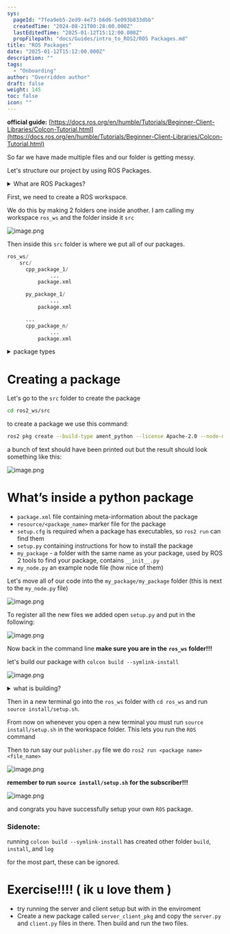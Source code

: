 ```yaml
---
sys:
  pageId: "7fea9eb5-2ed9-4e73-b6d6-5e093b833dbb"
  createdTime: "2024-08-21T00:28:00.000Z"
  lastEditedTime: "2025-01-12T15:12:00.000Z"
  propFilepath: "docs/Guides/intro_to_ROS2/ROS Packages.md"
title: "ROS Packages"
date: "2025-01-12T15:12:00.000Z"
description: ""
tags:
  - "Onboarding"
author: "Overridden author"
draft: false
weight: 145
toc: false
icon: ""
---
```


**official guide:** [https://docs.ros.org/en/humble/Tutorials/Beginner-Client-Libraries/Colcon-Tutorial.html](https://docs.ros.org/en/humble/Tutorials/Beginner-Client-Libraries/Colcon-Tutorial.html)

So far we have made multiple files and our folder is getting messy.

Let's structure our project by using ROS Packages.

<details>

<summary>What are ROS Packages?</summary>

ROS Packages are, as the name implies, packages of code that are highly sharable between ROS developers.

They consist of a folder, `package.xml` file, and source code

```python
      cpp_package_1/
		      ... imagine much code files here ..
          package.xml
```

</details>

First, we need to create a ROS workspace.

We do this by making 2 folders one inside another. I am calling my workspace `ros_ws` and the folder inside it `src`

![image.png](https://prod-files-secure.s3.us-west-2.amazonaws.com/d518164a-d88e-44d1-a4ee-3adb3bd8bce0/70706947-fd18-4537-a67b-e12946812d31/image.png?X-Amz-Algorithm=AWS4-HMAC-SHA256&X-Amz-Content-Sha256=UNSIGNED-PAYLOAD&X-Amz-Credential=ASIAZI2LB4664BKABXYE%2F20250225%2Fus-west-2%2Fs3%2Faws4_request&X-Amz-Date=20250225T081120Z&X-Amz-Expires=3600&X-Amz-Security-Token=IQoJb3JpZ2luX2VjEAgaCXVzLXdlc3QtMiJIMEYCIQDNM2bYHviAFcnChukozq2Amyhxx9yl72X7v46qA8ObvwIhAJyIr7vpF7SD1JLJvuk75QxEtWkYsvFYYfuTqSIP2EiqKv8DCEEQABoMNjM3NDIzMTgzODA1IgwQ0M%2FBlej2gr26Xjcq3AO9m8092QpwEgLtrUGm9L3QjlEekUfMgP915y5XJH%2BWiEv2l8sdDc9WImfy5W6139AcEk1%2BW2ueGHPYpHMH%2FGPy10YYpqWAwwaQR31jch2qEgMEKqASUJWSnS1CZUS5zxTTUHI0ONslMvPWBnZmBgkpbZ2OEaA4pF6ixp2P2BaSp3%2FCOkIf5JUUZYLKojKfC0TW4gZDXyf0W8F4poBcSuIQMnWkwu51NzcvSD3MWR3k1GQGk5TFPFWpo%2BD32B%2Bv6%2B04zoQAZ%2B7MLTrbGvEIiUv9A6MJsqCL3zdoCaB601MoBT0qLSNTOMbs7cTzLkchfqKmQdclET4GYyqDjT2C2nt2sGyliL4vkSpXdmS9HqBgOqAfApfgCGU5snIK3IJBu%2B%2BVtt3kl0Pl2gxOrWGF8VVpG%2BliBJdjHOCO20cYXdUR8unU0c2mkP6BFX2LDG%2FTWaPonQSHLVxDB4G963xP6Yb2to5ttKqoMBr0W37kOg6M7tT4jPmsxy9Tsf1ESmEpt8UZU5i4CjyQdPichy4NyFP%2FbGsMsjW%2Fsi35vhTDECyak9a2bn9%2BT%2BQZSqCEoy1HGhZfvZBwdLdTq7TATOfaJGwSQ6fXsZcvWry2AuXYe4HQCWQOSRXHWjf07kiYnzD85%2FW9BjqkAUAlNBMznlrHCBm71br4VdlClR1MrJmeXdYWVMZa73KiqzLJM%2B0RYH0CmUxJmsrNyb36NFULclCLMmVhELTxMdrxoxlDfx5eH0wAsSFZWEMf17YlNle5BtjI5cRuv6UvVZL9WN6YifO2iAbptDguRNmOBhGwRti1atTSAqJxkqEZFeke0EvHtNL1kiKMCNLe6HPJN1trbXIxPzHh5%2BgDkr9Ndzrb&X-Amz-Signature=ce23e17fea1712a5d4dd41d711d354651a052cb3c31a84c29d8e2a5d638bd05b&X-Amz-SignedHeaders=host&x-id=GetObject)

Then inside this `src` folder is where we put all of our packages.

```python
ros_ws/
    src/
      cpp_package_1/
		      ...
          package.xml

      py_package_1/
		      ...
          package.xml

      ...
      cpp_package_n/
		      ...
          package.xml

```

<details>

<summary>package types</summary>

packages can be either `C++` or python.

the intern file structure is different for each but for this guide we will stick to creating python packages

</details>

# Creating a package

Let's go to the `src` folder to create the package

```bash
cd ros2_ws/src
```

to create a package we use this command:

```bash
ros2 pkg create --build-type ament_python --license Apache-2.0 --node-name my_node my_package
```

a bunch of text should have been printed out but the result should look something like this:

![image.png](https://prod-files-secure.s3.us-west-2.amazonaws.com/d518164a-d88e-44d1-a4ee-3adb3bd8bce0/e6cf1e3f-8512-4a3e-b131-079f800bf3e8/image.png?X-Amz-Algorithm=AWS4-HMAC-SHA256&X-Amz-Content-Sha256=UNSIGNED-PAYLOAD&X-Amz-Credential=ASIAZI2LB4664BKABXYE%2F20250225%2Fus-west-2%2Fs3%2Faws4_request&X-Amz-Date=20250225T081121Z&X-Amz-Expires=3600&X-Amz-Security-Token=IQoJb3JpZ2luX2VjEAgaCXVzLXdlc3QtMiJIMEYCIQDNM2bYHviAFcnChukozq2Amyhxx9yl72X7v46qA8ObvwIhAJyIr7vpF7SD1JLJvuk75QxEtWkYsvFYYfuTqSIP2EiqKv8DCEEQABoMNjM3NDIzMTgzODA1IgwQ0M%2FBlej2gr26Xjcq3AO9m8092QpwEgLtrUGm9L3QjlEekUfMgP915y5XJH%2BWiEv2l8sdDc9WImfy5W6139AcEk1%2BW2ueGHPYpHMH%2FGPy10YYpqWAwwaQR31jch2qEgMEKqASUJWSnS1CZUS5zxTTUHI0ONslMvPWBnZmBgkpbZ2OEaA4pF6ixp2P2BaSp3%2FCOkIf5JUUZYLKojKfC0TW4gZDXyf0W8F4poBcSuIQMnWkwu51NzcvSD3MWR3k1GQGk5TFPFWpo%2BD32B%2Bv6%2B04zoQAZ%2B7MLTrbGvEIiUv9A6MJsqCL3zdoCaB601MoBT0qLSNTOMbs7cTzLkchfqKmQdclET4GYyqDjT2C2nt2sGyliL4vkSpXdmS9HqBgOqAfApfgCGU5snIK3IJBu%2B%2BVtt3kl0Pl2gxOrWGF8VVpG%2BliBJdjHOCO20cYXdUR8unU0c2mkP6BFX2LDG%2FTWaPonQSHLVxDB4G963xP6Yb2to5ttKqoMBr0W37kOg6M7tT4jPmsxy9Tsf1ESmEpt8UZU5i4CjyQdPichy4NyFP%2FbGsMsjW%2Fsi35vhTDECyak9a2bn9%2BT%2BQZSqCEoy1HGhZfvZBwdLdTq7TATOfaJGwSQ6fXsZcvWry2AuXYe4HQCWQOSRXHWjf07kiYnzD85%2FW9BjqkAUAlNBMznlrHCBm71br4VdlClR1MrJmeXdYWVMZa73KiqzLJM%2B0RYH0CmUxJmsrNyb36NFULclCLMmVhELTxMdrxoxlDfx5eH0wAsSFZWEMf17YlNle5BtjI5cRuv6UvVZL9WN6YifO2iAbptDguRNmOBhGwRti1atTSAqJxkqEZFeke0EvHtNL1kiKMCNLe6HPJN1trbXIxPzHh5%2BgDkr9Ndzrb&X-Amz-Signature=fda69e5a40bd8ef6a16ccd33d485e4c0f370e0d5634a8fc9450b256ec09f1e87&X-Amz-SignedHeaders=host&x-id=GetObject)

# What’s inside a python package

- `package.xml` file containing meta-information about the package
- `resource/<package_name>` marker file for the package
- `setup.cfg` is required when a package has executables, so `ros2 run` can find them
- `setup.py` containing instructions for how to install the package
- `my_package` - a folder with the same name as your package, used by ROS 2 tools to find your package, contains `__init__.py`
- `my_node.py` an example node file (how nice of them)

Let's move all of our code into the `my_package/my_package` folder (this is next to the `my_node.py` file)

![image.png](https://prod-files-secure.s3.us-west-2.amazonaws.com/d518164a-d88e-44d1-a4ee-3adb3bd8bce0/9ce58f11-0da9-4d3e-b86d-506a9685d378/image.png?X-Amz-Algorithm=AWS4-HMAC-SHA256&X-Amz-Content-Sha256=UNSIGNED-PAYLOAD&X-Amz-Credential=ASIAZI2LB4664BKABXYE%2F20250225%2Fus-west-2%2Fs3%2Faws4_request&X-Amz-Date=20250225T081121Z&X-Amz-Expires=3600&X-Amz-Security-Token=IQoJb3JpZ2luX2VjEAgaCXVzLXdlc3QtMiJIMEYCIQDNM2bYHviAFcnChukozq2Amyhxx9yl72X7v46qA8ObvwIhAJyIr7vpF7SD1JLJvuk75QxEtWkYsvFYYfuTqSIP2EiqKv8DCEEQABoMNjM3NDIzMTgzODA1IgwQ0M%2FBlej2gr26Xjcq3AO9m8092QpwEgLtrUGm9L3QjlEekUfMgP915y5XJH%2BWiEv2l8sdDc9WImfy5W6139AcEk1%2BW2ueGHPYpHMH%2FGPy10YYpqWAwwaQR31jch2qEgMEKqASUJWSnS1CZUS5zxTTUHI0ONslMvPWBnZmBgkpbZ2OEaA4pF6ixp2P2BaSp3%2FCOkIf5JUUZYLKojKfC0TW4gZDXyf0W8F4poBcSuIQMnWkwu51NzcvSD3MWR3k1GQGk5TFPFWpo%2BD32B%2Bv6%2B04zoQAZ%2B7MLTrbGvEIiUv9A6MJsqCL3zdoCaB601MoBT0qLSNTOMbs7cTzLkchfqKmQdclET4GYyqDjT2C2nt2sGyliL4vkSpXdmS9HqBgOqAfApfgCGU5snIK3IJBu%2B%2BVtt3kl0Pl2gxOrWGF8VVpG%2BliBJdjHOCO20cYXdUR8unU0c2mkP6BFX2LDG%2FTWaPonQSHLVxDB4G963xP6Yb2to5ttKqoMBr0W37kOg6M7tT4jPmsxy9Tsf1ESmEpt8UZU5i4CjyQdPichy4NyFP%2FbGsMsjW%2Fsi35vhTDECyak9a2bn9%2BT%2BQZSqCEoy1HGhZfvZBwdLdTq7TATOfaJGwSQ6fXsZcvWry2AuXYe4HQCWQOSRXHWjf07kiYnzD85%2FW9BjqkAUAlNBMznlrHCBm71br4VdlClR1MrJmeXdYWVMZa73KiqzLJM%2B0RYH0CmUxJmsrNyb36NFULclCLMmVhELTxMdrxoxlDfx5eH0wAsSFZWEMf17YlNle5BtjI5cRuv6UvVZL9WN6YifO2iAbptDguRNmOBhGwRti1atTSAqJxkqEZFeke0EvHtNL1kiKMCNLe6HPJN1trbXIxPzHh5%2BgDkr9Ndzrb&X-Amz-Signature=50b67cb342e6ad2de6b19f992a010f1d17a7191dc6e98ba1bd4ede7f8897b674&X-Amz-SignedHeaders=host&x-id=GetObject)

To register all the new files we added open `setup.py` and put in the following:

![image.png](https://prod-files-secure.s3.us-west-2.amazonaws.com/d518164a-d88e-44d1-a4ee-3adb3bd8bce0/1cd7c262-4cae-4496-9d75-c178537d24a2/image.png?X-Amz-Algorithm=AWS4-HMAC-SHA256&X-Amz-Content-Sha256=UNSIGNED-PAYLOAD&X-Amz-Credential=ASIAZI2LB4664BKABXYE%2F20250225%2Fus-west-2%2Fs3%2Faws4_request&X-Amz-Date=20250225T081121Z&X-Amz-Expires=3600&X-Amz-Security-Token=IQoJb3JpZ2luX2VjEAgaCXVzLXdlc3QtMiJIMEYCIQDNM2bYHviAFcnChukozq2Amyhxx9yl72X7v46qA8ObvwIhAJyIr7vpF7SD1JLJvuk75QxEtWkYsvFYYfuTqSIP2EiqKv8DCEEQABoMNjM3NDIzMTgzODA1IgwQ0M%2FBlej2gr26Xjcq3AO9m8092QpwEgLtrUGm9L3QjlEekUfMgP915y5XJH%2BWiEv2l8sdDc9WImfy5W6139AcEk1%2BW2ueGHPYpHMH%2FGPy10YYpqWAwwaQR31jch2qEgMEKqASUJWSnS1CZUS5zxTTUHI0ONslMvPWBnZmBgkpbZ2OEaA4pF6ixp2P2BaSp3%2FCOkIf5JUUZYLKojKfC0TW4gZDXyf0W8F4poBcSuIQMnWkwu51NzcvSD3MWR3k1GQGk5TFPFWpo%2BD32B%2Bv6%2B04zoQAZ%2B7MLTrbGvEIiUv9A6MJsqCL3zdoCaB601MoBT0qLSNTOMbs7cTzLkchfqKmQdclET4GYyqDjT2C2nt2sGyliL4vkSpXdmS9HqBgOqAfApfgCGU5snIK3IJBu%2B%2BVtt3kl0Pl2gxOrWGF8VVpG%2BliBJdjHOCO20cYXdUR8unU0c2mkP6BFX2LDG%2FTWaPonQSHLVxDB4G963xP6Yb2to5ttKqoMBr0W37kOg6M7tT4jPmsxy9Tsf1ESmEpt8UZU5i4CjyQdPichy4NyFP%2FbGsMsjW%2Fsi35vhTDECyak9a2bn9%2BT%2BQZSqCEoy1HGhZfvZBwdLdTq7TATOfaJGwSQ6fXsZcvWry2AuXYe4HQCWQOSRXHWjf07kiYnzD85%2FW9BjqkAUAlNBMznlrHCBm71br4VdlClR1MrJmeXdYWVMZa73KiqzLJM%2B0RYH0CmUxJmsrNyb36NFULclCLMmVhELTxMdrxoxlDfx5eH0wAsSFZWEMf17YlNle5BtjI5cRuv6UvVZL9WN6YifO2iAbptDguRNmOBhGwRti1atTSAqJxkqEZFeke0EvHtNL1kiKMCNLe6HPJN1trbXIxPzHh5%2BgDkr9Ndzrb&X-Amz-Signature=9c05e98b06865cfe83c27437df499f2abd029f378db2336bb3c1bc5b5952dd72&X-Amz-SignedHeaders=host&x-id=GetObject)

Now back in the command line **make sure you are in the** **`ros_ws`** **folder!!!**

let's build our package with `colcon build --symlink-install`

![image.png](https://prod-files-secure.s3.us-west-2.amazonaws.com/d518164a-d88e-44d1-a4ee-3adb3bd8bce0/2f2a0d27-b173-48fd-b189-5f5c0ce65619/image.png?X-Amz-Algorithm=AWS4-HMAC-SHA256&X-Amz-Content-Sha256=UNSIGNED-PAYLOAD&X-Amz-Credential=ASIAZI2LB4664BKABXYE%2F20250225%2Fus-west-2%2Fs3%2Faws4_request&X-Amz-Date=20250225T081121Z&X-Amz-Expires=3600&X-Amz-Security-Token=IQoJb3JpZ2luX2VjEAgaCXVzLXdlc3QtMiJIMEYCIQDNM2bYHviAFcnChukozq2Amyhxx9yl72X7v46qA8ObvwIhAJyIr7vpF7SD1JLJvuk75QxEtWkYsvFYYfuTqSIP2EiqKv8DCEEQABoMNjM3NDIzMTgzODA1IgwQ0M%2FBlej2gr26Xjcq3AO9m8092QpwEgLtrUGm9L3QjlEekUfMgP915y5XJH%2BWiEv2l8sdDc9WImfy5W6139AcEk1%2BW2ueGHPYpHMH%2FGPy10YYpqWAwwaQR31jch2qEgMEKqASUJWSnS1CZUS5zxTTUHI0ONslMvPWBnZmBgkpbZ2OEaA4pF6ixp2P2BaSp3%2FCOkIf5JUUZYLKojKfC0TW4gZDXyf0W8F4poBcSuIQMnWkwu51NzcvSD3MWR3k1GQGk5TFPFWpo%2BD32B%2Bv6%2B04zoQAZ%2B7MLTrbGvEIiUv9A6MJsqCL3zdoCaB601MoBT0qLSNTOMbs7cTzLkchfqKmQdclET4GYyqDjT2C2nt2sGyliL4vkSpXdmS9HqBgOqAfApfgCGU5snIK3IJBu%2B%2BVtt3kl0Pl2gxOrWGF8VVpG%2BliBJdjHOCO20cYXdUR8unU0c2mkP6BFX2LDG%2FTWaPonQSHLVxDB4G963xP6Yb2to5ttKqoMBr0W37kOg6M7tT4jPmsxy9Tsf1ESmEpt8UZU5i4CjyQdPichy4NyFP%2FbGsMsjW%2Fsi35vhTDECyak9a2bn9%2BT%2BQZSqCEoy1HGhZfvZBwdLdTq7TATOfaJGwSQ6fXsZcvWry2AuXYe4HQCWQOSRXHWjf07kiYnzD85%2FW9BjqkAUAlNBMznlrHCBm71br4VdlClR1MrJmeXdYWVMZa73KiqzLJM%2B0RYH0CmUxJmsrNyb36NFULclCLMmVhELTxMdrxoxlDfx5eH0wAsSFZWEMf17YlNle5BtjI5cRuv6UvVZL9WN6YifO2iAbptDguRNmOBhGwRti1atTSAqJxkqEZFeke0EvHtNL1kiKMCNLe6HPJN1trbXIxPzHh5%2BgDkr9Ndzrb&X-Amz-Signature=62f29a500ab43fecb7cf7d44a2286223054862a742e73ea4de92751b5bfd0642&X-Amz-SignedHeaders=host&x-id=GetObject)

<details>

<summary>what is building?</summary>

if you are a CS major at Rose-Hulman you will learn the answer to this in CSSE132

but TLDR; is it combines all the code files into one program that can be run easily 

</details>

Then in a new terminal go into the `ros_ws` folder with `cd ros_ws` and run `source install/setup.sh`. 

From now on whenever you open a new terminal you must run `source install/setup.sh` in the workspace folder. This lets you run the `ROS` command

Then to run say our `publisher.py` file we do `ros2 run <package name> <file_name>`

![image.png](https://prod-files-secure.s3.us-west-2.amazonaws.com/d518164a-d88e-44d1-a4ee-3adb3bd8bce0/4f4b1219-3a44-4632-aa0a-ce3471699f59/image.png?X-Amz-Algorithm=AWS4-HMAC-SHA256&X-Amz-Content-Sha256=UNSIGNED-PAYLOAD&X-Amz-Credential=ASIAZI2LB4664BKABXYE%2F20250225%2Fus-west-2%2Fs3%2Faws4_request&X-Amz-Date=20250225T081121Z&X-Amz-Expires=3600&X-Amz-Security-Token=IQoJb3JpZ2luX2VjEAgaCXVzLXdlc3QtMiJIMEYCIQDNM2bYHviAFcnChukozq2Amyhxx9yl72X7v46qA8ObvwIhAJyIr7vpF7SD1JLJvuk75QxEtWkYsvFYYfuTqSIP2EiqKv8DCEEQABoMNjM3NDIzMTgzODA1IgwQ0M%2FBlej2gr26Xjcq3AO9m8092QpwEgLtrUGm9L3QjlEekUfMgP915y5XJH%2BWiEv2l8sdDc9WImfy5W6139AcEk1%2BW2ueGHPYpHMH%2FGPy10YYpqWAwwaQR31jch2qEgMEKqASUJWSnS1CZUS5zxTTUHI0ONslMvPWBnZmBgkpbZ2OEaA4pF6ixp2P2BaSp3%2FCOkIf5JUUZYLKojKfC0TW4gZDXyf0W8F4poBcSuIQMnWkwu51NzcvSD3MWR3k1GQGk5TFPFWpo%2BD32B%2Bv6%2B04zoQAZ%2B7MLTrbGvEIiUv9A6MJsqCL3zdoCaB601MoBT0qLSNTOMbs7cTzLkchfqKmQdclET4GYyqDjT2C2nt2sGyliL4vkSpXdmS9HqBgOqAfApfgCGU5snIK3IJBu%2B%2BVtt3kl0Pl2gxOrWGF8VVpG%2BliBJdjHOCO20cYXdUR8unU0c2mkP6BFX2LDG%2FTWaPonQSHLVxDB4G963xP6Yb2to5ttKqoMBr0W37kOg6M7tT4jPmsxy9Tsf1ESmEpt8UZU5i4CjyQdPichy4NyFP%2FbGsMsjW%2Fsi35vhTDECyak9a2bn9%2BT%2BQZSqCEoy1HGhZfvZBwdLdTq7TATOfaJGwSQ6fXsZcvWry2AuXYe4HQCWQOSRXHWjf07kiYnzD85%2FW9BjqkAUAlNBMznlrHCBm71br4VdlClR1MrJmeXdYWVMZa73KiqzLJM%2B0RYH0CmUxJmsrNyb36NFULclCLMmVhELTxMdrxoxlDfx5eH0wAsSFZWEMf17YlNle5BtjI5cRuv6UvVZL9WN6YifO2iAbptDguRNmOBhGwRti1atTSAqJxkqEZFeke0EvHtNL1kiKMCNLe6HPJN1trbXIxPzHh5%2BgDkr9Ndzrb&X-Amz-Signature=51131488840464e9d5d7587cabe7058fa873e6ce1567eea96a4eeefa3f5a97e4&X-Amz-SignedHeaders=host&x-id=GetObject)

**remember to run** **`source install/setup.sh`** **for the subscriber!!!**

![image.png](https://prod-files-secure.s3.us-west-2.amazonaws.com/d518164a-d88e-44d1-a4ee-3adb3bd8bce0/02121119-dad4-49ec-8356-c956108b4243/image.png?X-Amz-Algorithm=AWS4-HMAC-SHA256&X-Amz-Content-Sha256=UNSIGNED-PAYLOAD&X-Amz-Credential=ASIAZI2LB4664BKABXYE%2F20250225%2Fus-west-2%2Fs3%2Faws4_request&X-Amz-Date=20250225T081121Z&X-Amz-Expires=3600&X-Amz-Security-Token=IQoJb3JpZ2luX2VjEAgaCXVzLXdlc3QtMiJIMEYCIQDNM2bYHviAFcnChukozq2Amyhxx9yl72X7v46qA8ObvwIhAJyIr7vpF7SD1JLJvuk75QxEtWkYsvFYYfuTqSIP2EiqKv8DCEEQABoMNjM3NDIzMTgzODA1IgwQ0M%2FBlej2gr26Xjcq3AO9m8092QpwEgLtrUGm9L3QjlEekUfMgP915y5XJH%2BWiEv2l8sdDc9WImfy5W6139AcEk1%2BW2ueGHPYpHMH%2FGPy10YYpqWAwwaQR31jch2qEgMEKqASUJWSnS1CZUS5zxTTUHI0ONslMvPWBnZmBgkpbZ2OEaA4pF6ixp2P2BaSp3%2FCOkIf5JUUZYLKojKfC0TW4gZDXyf0W8F4poBcSuIQMnWkwu51NzcvSD3MWR3k1GQGk5TFPFWpo%2BD32B%2Bv6%2B04zoQAZ%2B7MLTrbGvEIiUv9A6MJsqCL3zdoCaB601MoBT0qLSNTOMbs7cTzLkchfqKmQdclET4GYyqDjT2C2nt2sGyliL4vkSpXdmS9HqBgOqAfApfgCGU5snIK3IJBu%2B%2BVtt3kl0Pl2gxOrWGF8VVpG%2BliBJdjHOCO20cYXdUR8unU0c2mkP6BFX2LDG%2FTWaPonQSHLVxDB4G963xP6Yb2to5ttKqoMBr0W37kOg6M7tT4jPmsxy9Tsf1ESmEpt8UZU5i4CjyQdPichy4NyFP%2FbGsMsjW%2Fsi35vhTDECyak9a2bn9%2BT%2BQZSqCEoy1HGhZfvZBwdLdTq7TATOfaJGwSQ6fXsZcvWry2AuXYe4HQCWQOSRXHWjf07kiYnzD85%2FW9BjqkAUAlNBMznlrHCBm71br4VdlClR1MrJmeXdYWVMZa73KiqzLJM%2B0RYH0CmUxJmsrNyb36NFULclCLMmVhELTxMdrxoxlDfx5eH0wAsSFZWEMf17YlNle5BtjI5cRuv6UvVZL9WN6YifO2iAbptDguRNmOBhGwRti1atTSAqJxkqEZFeke0EvHtNL1kiKMCNLe6HPJN1trbXIxPzHh5%2BgDkr9Ndzrb&X-Amz-Signature=ae63ce85b06fb761f4ceb5ef6ace5b6a2e6b3773ed9033e92223f857c43e9e02&X-Amz-SignedHeaders=host&x-id=GetObject)

and congrats you have successfully setup your own `ROS` package.

### Sidenote:

running `colcon build --symlink-install` has created other folder `build`, `install`, and `log`

for the most part, these can be ignored.

# Exercise!!!! ( ik u love them )

- try running the server and client setup but with in the enviroment
- Create a new package called `server_client_pkg` and copy the `server.py` and `client.py` files in there. Then build and run the two files.
